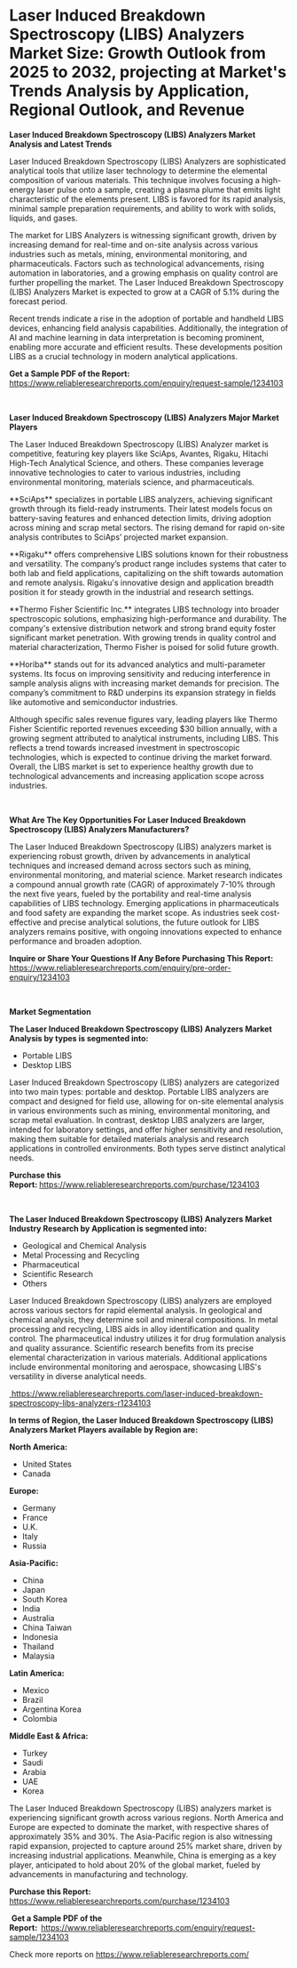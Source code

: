 <p><h1>Laser Induced Breakdown Spectroscopy (LIBS) Analyzers Market Size: Growth Outlook from 2025 to 2032, projecting at Market's Trends Analysis by Application, Regional Outlook, and Revenue</h1></p><p><strong>Laser Induced Breakdown Spectroscopy (LIBS) Analyzers Market Analysis and Latest Trends</strong></p>
<p><p>Laser Induced Breakdown Spectroscopy (LIBS) Analyzers are sophisticated analytical tools that utilize laser technology to determine the elemental composition of various materials. This technique involves focusing a high-energy laser pulse onto a sample, creating a plasma plume that emits light characteristic of the elements present. LIBS is favored for its rapid analysis, minimal sample preparation requirements, and ability to work with solids, liquids, and gases. </p><p>The market for LIBS Analyzers is witnessing significant growth, driven by increasing demand for real-time and on-site analysis across various industries such as metals, mining, environmental monitoring, and pharmaceuticals. Factors such as technological advancements, rising automation in laboratories, and a growing emphasis on quality control are further propelling the market. The Laser Induced Breakdown Spectroscopy (LIBS) Analyzers Market is expected to grow at a CAGR of 5.1% during the forecast period. </p><p>Recent trends indicate a rise in the adoption of portable and handheld LIBS devices, enhancing field analysis capabilities. Additionally, the integration of AI and machine learning in data interpretation is becoming prominent, enabling more accurate and efficient results. These developments position LIBS as a crucial technology in modern analytical applications.</p></p>
<p><strong>Get a Sample PDF of the Report:&nbsp;</strong> <a href="https://www.reliableresearchreports.com/enquiry/request-sample/1234103?utm_campaign=37&utm_medium=2&utm_source=Github&utm_content=ia&utm_term=27022025&utm_id=laser-induced-breakdown-spectroscopy-libs-analyzers">https://www.reliableresearchreports.com/enquiry/request-sample/1234103</a></p>
<p>&nbsp;</p>
<p><strong>Laser Induced Breakdown Spectroscopy (LIBS) Analyzers Major Market Players</strong></p>
<p><p>The Laser Induced Breakdown Spectroscopy (LIBS) Analyzer market is competitive, featuring key players like SciAps, Avantes, Rigaku, Hitachi High-Tech Analytical Science, and others. These companies leverage innovative technologies to cater to various industries, including environmental monitoring, materials science, and pharmaceuticals.</p><p>**SciAps** specializes in portable LIBS analyzers, achieving significant growth through its field-ready instruments. Their latest models focus on battery-saving features and enhanced detection limits, driving adoption across mining and scrap metal sectors. The rising demand for rapid on-site analysis contributes to SciAps’ projected market expansion.</p><p>**Rigaku** offers comprehensive LIBS solutions known for their robustness and versatility. The company’s product range includes systems that cater to both lab and field applications, capitalizing on the shift towards automation and remote analysis. Rigaku's innovative design and application breadth position it for steady growth in the industrial and research settings.</p><p>**Thermo Fisher Scientific Inc.** integrates LIBS technology into broader spectroscopic solutions, emphasizing high-performance and durability. The company's extensive distribution network and strong brand equity foster significant market penetration. With growing trends in quality control and material characterization, Thermo Fisher is poised for solid future growth.</p><p>**Horiba** stands out for its advanced analytics and multi-parameter systems. Its focus on improving sensitivity and reducing interference in sample analysis aligns with increasing market demands for precision. The company’s commitment to R&D underpins its expansion strategy in fields like automotive and semiconductor industries.</p><p>Although specific sales revenue figures vary, leading players like Thermo Fisher Scientific reported revenues exceeding $30 billion annually, with a growing segment attributed to analytical instruments, including LIBS. This reflects a trend towards increased investment in spectroscopic technologies, which is expected to continue driving the market forward. Overall, the LIBS market is set to experience healthy growth due to technological advancements and increasing application scope across industries.</p></p>
<p>&nbsp;</p>
<p><strong>What Are The Key Opportunities For Laser Induced Breakdown Spectroscopy (LIBS) Analyzers Manufacturers?</strong></p>
<p><p>The Laser Induced Breakdown Spectroscopy (LIBS) analyzers market is experiencing robust growth, driven by advancements in analytical techniques and increased demand across sectors such as mining, environmental monitoring, and material science. Market research indicates a compound annual growth rate (CAGR) of approximately 7-10% through the next five years, fueled by the portability and real-time analysis capabilities of LIBS technology. Emerging applications in pharmaceuticals and food safety are expanding the market scope. As industries seek cost-effective and precise analytical solutions, the future outlook for LIBS analyzers remains positive, with ongoing innovations expected to enhance performance and broaden adoption.</p></p>
<p><strong>Inquire or Share Your Questions If Any Before Purchasing This Report:</strong> <a href="https://www.reliableresearchreports.com/enquiry/pre-order-enquiry/1234103?utm_campaign=37&utm_medium=2&utm_source=Github&utm_content=ia&utm_term=27022025&utm_id=laser-induced-breakdown-spectroscopy-libs-analyzers">https://www.reliableresearchreports.com/enquiry/pre-order-enquiry/1234103</a></p>
<p>&nbsp;</p>
<p><strong>Market Segmentation</strong></p>
<p><strong>The Laser Induced Breakdown Spectroscopy (LIBS) Analyzers Market Analysis by types is segmented into:</strong></p>
<p><ul><li>Portable LIBS</li><li>Desktop LIBS</li></ul></p>
<p><p>Laser Induced Breakdown Spectroscopy (LIBS) analyzers are categorized into two main types: portable and desktop. Portable LIBS analyzers are compact and designed for field use, allowing for on-site elemental analysis in various environments such as mining, environmental monitoring, and scrap metal evaluation. In contrast, desktop LIBS analyzers are larger, intended for laboratory settings, and offer higher sensitivity and resolution, making them suitable for detailed materials analysis and research applications in controlled environments. Both types serve distinct analytical needs.</p></p>
<p><strong>Purchase this Report:&nbsp;</strong><a href="https://www.reliableresearchreports.com/purchase/1234103?utm_campaign=37&utm_medium=2&utm_source=Github&utm_content=ia&utm_term=27022025&utm_id=laser-induced-breakdown-spectroscopy-libs-analyzers">https://www.reliableresearchreports.com/purchase/1234103</a></p>
<p>&nbsp;</p>
<p><strong>The Laser Induced Breakdown Spectroscopy (LIBS) Analyzers Market Industry Research by Application is segmented into:</strong></p>
<p><ul><li>Geological and Chemical Analysis</li><li>Metal Processing and Recycling</li><li>Pharmaceutical</li><li>Scientific Research</li><li>Others</li></ul></p>
<p><p>Laser Induced Breakdown Spectroscopy (LIBS) analyzers are employed across various sectors for rapid elemental analysis. In geological and chemical analysis, they determine soil and mineral compositions. In metal processing and recycling, LIBS aids in alloy identification and quality control. The pharmaceutical industry utilizes it for drug formulation analysis and quality assurance. Scientific research benefits from its precise elemental characterization in various materials. Additional applications include environmental monitoring and aerospace, showcasing LIBS's versatility in diverse analytical needs.</p></p>
<p><a href="https://www.reliableresearchreports.com/laser-induced-breakdown-spectroscopy-libs-analyzers-r1234103?utm_campaign=37&utm_medium=2&utm_source=Github&utm_content=ia&utm_term=27022025&utm_id=laser-induced-breakdown-spectroscopy-libs-analyzers">&nbsp;https://www.reliableresearchreports.com/laser-induced-breakdown-spectroscopy-libs-analyzers-r1234103</a></p>
<p><strong>In terms of Region, the Laser Induced Breakdown Spectroscopy (LIBS) Analyzers Market Players available by Region are:</strong></p>
<p>
    <p> <strong> North America: </strong>
        <ul>
            <li>United States</li>
            <li>Canada</li>
        </ul>
        </p> 
    <p> <strong> Europe: </strong>
        <ul>
            <li>Germany</li>
            <li>France</li>
            <li>U.K.</li>
            <li>Italy</li>
            <li>Russia</li>
        </ul>
        </p> 
    <p> <strong> Asia-Pacific: </strong>
        <ul>
            <li>China</li>
            <li>Japan</li>
            <li>South Korea</li>
            <li>India</li>
            <li>Australia</li>
            <li>China Taiwan</li>
            <li>Indonesia</li>
            <li>Thailand</li>
            <li>Malaysia</li>
        </ul>
        </p> 
    <p> <strong> Latin America: </strong>
        <ul>
            <li>Mexico</li>
            <li>Brazil</li>
            <li>Argentina Korea</li>
            <li>Colombia</li>
        </ul>
        </p> 
    <p> <strong> Middle East & Africa: </strong>
        <ul>
            <li>Turkey</li>
            <li>Saudi</li>
            <li>Arabia</li>
            <li>UAE</li>
            <li>Korea</li>
        </ul>
    </p>
    </p>
<p><p>The Laser Induced Breakdown Spectroscopy (LIBS) analyzers market is experiencing significant growth across various regions. North America and Europe are expected to dominate the market, with respective shares of approximately 35% and 30%. The Asia-Pacific region is also witnessing rapid expansion, projected to capture around 25% market share, driven by increasing industrial applications. Meanwhile, China is emerging as a key player, anticipated to hold about 20% of the global market, fueled by advancements in manufacturing and technology.</p></p>
<p><strong>Purchase this Report: </strong><a href="https://www.reliableresearchreports.com/purchase/1234103?utm_campaign=37&utm_medium=2&utm_source=Github&utm_content=ia&utm_term=27022025&utm_id=laser-induced-breakdown-spectroscopy-libs-analyzers">https://www.reliableresearchreports.com/purchase/1234103</a></p>
<p>&nbsp;<strong>Get a Sample PDF of the Report:&nbsp;&nbsp;</strong><a href="https://www.reliableresearchreports.com/enquiry/request-sample/1234103?utm_campaign=37&utm_medium=2&utm_source=Github&utm_content=ia&utm_term=27022025&utm_id=laser-induced-breakdown-spectroscopy-libs-analyzers">https://www.reliableresearchreports.com/enquiry/request-sample/1234103</a></p>
<p><strong></strong></p>
<p>Check more reports on <a href="https://www.reliableresearchreports.com/?utm_campaign=37&utm_medium=2&utm_source=Github&utm_content=ia&utm_term=27022025&utm_id=laser-induced-breakdown-spectroscopy-libs-analyzers">https://www.reliableresearchreports.com/</a></p>